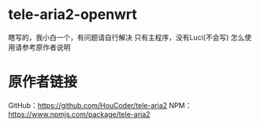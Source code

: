 # tele-aria2-openwrt
瞎写的，我小白一个，有问题请自行解决
只有主程序，没有Luci(不会写)
怎么使用请参考原作者说明

# 原作者链接
GitHub：https://github.com/HouCoder/tele-aria2
NPM：https://www.npmjs.com/package/tele-aria2
